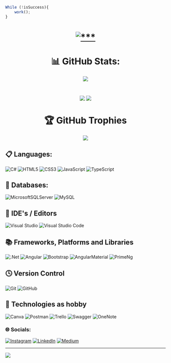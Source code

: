 
``` javascript
While (!isSuccess){
    work();
} 
```
<h1 align="center">
<a href="#"><img src="https://readme-typing-svg.demolab.com?font=Fira+Code&duration=10&pause=100&color=FFFFFF&width=435&lines=+%E2%98%A6+01010010100101010101011010101010+%E2%98%A6;%E2%98%A6+11010101010101001010101010010101+%E2%98%A6;+%E2%98%A6+01010101001010101100101010101010+%E2%98%A6;%E2%98%A6+01010101010101010101110101010101+%E2%98%A6;%E2%98%A6_01010010010011101011010010010011+%E2%98%A6" alt="***" /></a>
</h1>

<h1 align="center">📊 GitHub Stats: </h1>
<p align="center"><img src="https://github-readme-stats.vercel.app/api?username=1BarisErkus&theme=highcontrast&hide_border=true&include_all_commits=true&count_private=true"></p><br/>
<p align="center">
<img src="https://github-readme-streak-stats.herokuapp.com/?user=1BarisErkus&theme=highcontrast&hide_border=true"> <img src="https://github-readme-stats.vercel.app/api/top-langs/?username=1BarisErkus&theme=highcontrast&hide_border=true&include_all_commits=false&count_private=false&layout=compact">
</p>

<h1 align="center">🏆 GitHub Trophies </h1>
<p align="center"><img src="https://github-profile-trophy.vercel.app/?username=1BarisErkus&theme=radical&no-frame=false&no-bg=true&margin-w=4"></p>

## 📋 Languages:
![C#](https://img.shields.io/badge/c%23-%23239120.svg?style=for-the-badge&logo=c-sharp&logoColor=white) ![HTML5](https://img.shields.io/badge/html5-%23E34F26.svg?style=for-the-badge&logo=html5&logoColor=white) ![CSS3](https://img.shields.io/badge/css3-%231572B6.svg?style=for-the-badge&logo=css3&logoColor=white) ![JavaScript](https://img.shields.io/badge/javascript-%23323330.svg?style=for-the-badge&logo=javascript&logoColor=%23F7DF1E) ![TypeScript](https://img.shields.io/badge/typescript-%23007ACC.svg?style=for-the-badge&logo=typescript&logoColor=white) 

## 💾 Databases:
![MicrosoftSQLServer](https://img.shields.io/badge/Microsoft%20SQL%20Sever-CC2927?style=for-the-badge&logo=microsoft%20sql%20server&logoColor=white) ![MySQL](https://img.shields.io/badge/mysql-%2300f.svg?style=for-the-badge&logo=mysql&logoColor=white) 

## 🎨 IDE's / Editors
![Visual Studio](https://img.shields.io/badge/Visual%20Studio-5C2D91.svg?style=for-the-badge&logo=visual-studio&logoColor=white) ![Visual Studio Code](https://img.shields.io/badge/Visual%20Studio%20Code-0078d7.svg?style=for-the-badge&logo=visual-studio-code&logoColor=white)

## 📚 Frameworks, Platforms and Libraries
![.Net](https://img.shields.io/badge/.NET-5C2D91?style=for-the-badge&logo=.net&logoColor=white) ![Angular](https://img.shields.io/badge/angular-%23DD0031.svg?style=for-the-badge&logo=angular&logoColor=white) ![Bootstrap](https://img.shields.io/badge/bootstrap-%23563D7C.svg?style=for-the-badge&logo=bootstrap&logoColor=white) ![AngularMaterial](https://img.shields.io/badge/Angular%20Material-%3CCOLOR%3E?style=for-the-badge&logo=materialdesign&logoColor=white) ![PrimeNg](https://img.shields.io/badge/PrimeNg-important?style=for-the-badge&logo=angular&logoColor=white) 

## 🕓 Version Control
![Git](https://img.shields.io/badge/git-%23F05033.svg?style=for-the-badge&logo=git&logoColor=white) ![GitHub](https://img.shields.io/badge/github-%23121011.svg?style=for-the-badge&logo=github&logoColor=white)

## 🎋 Technologies as hobby
![Canva](https://img.shields.io/badge/Canva-%2300C4CC.svg?style=for-the-badge&logo=Canva&logoColor=white) ![Postman](https://img.shields.io/badge/Postman-FF6C37?style=for-the-badge&logo=postman&logoColor=white) ![Trello](https://img.shields.io/badge/Trello-%23026AA7.svg?style=for-the-badge&logo=Trello&logoColor=white) ![Swagger](https://img.shields.io/badge/-Swagger-%23Clojure?style=for-the-badge&logo=swagger&logoColor=white) ![OneNote](https://img.shields.io/badge/OneNote-blueviolet?style=for-the-badge&logo=MicrosoftOneNote&logoColor=white)

### 🌐 Socials:
[![Instagram](https://img.shields.io/badge/Instagram-%23E4405F.svg?logo=Instagram&logoColor=white)](https://instagram.com/baris.erkus) [![LinkedIn](https://img.shields.io/badge/LinkedIn-%230077B5.svg?logo=linkedin&logoColor=white)](https://linkedin.com/in/bariserkus) [![Medium](https://img.shields.io/badge/Medium-12100E?logo=medium&logoColor=white)](https://medium.com/@baris.erkus) 

---
[![](https://visitcount.itsvg.in/api?id=1BarisErkus&icon=0&color=12)](https://visitcount.itsvg.in)
